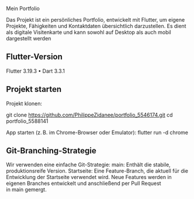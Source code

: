 Mein Portfolio

Das Projekt ist ein persönliches Portfolio, entwickelt mit Flutter, um eigene Projekte, Fähigkeiten und Kontaktdaten übersichtlich darzustellen. Es dient als digitale Visitenkarte und kann sowohl auf Desktop als auch mobil dargestellt werden

## Flutter-Version

Flutter 3.19.3 • Dart 3.3.1

## Projekt starten

Projekt klonen:

git clone https://github.com/PhilippeZidanee/portfolio_5546174.git
cd portfolio_5588141

App starten (z. B. im Chrome-Browser oder Emulator):
flutter run -d chrome

## Git-Branching-Strategie

Wir verwenden eine einfache Git-Strategie:
main: Enthält die stabile, produktionsreife Version.
Startseite: Eine Feature-Branch, die aktuell für die Entwicklung der Startseite verwendet wird.
Neue Features werden in eigenen Branches entwickelt und anschließend per Pull Request in main gemergt.
